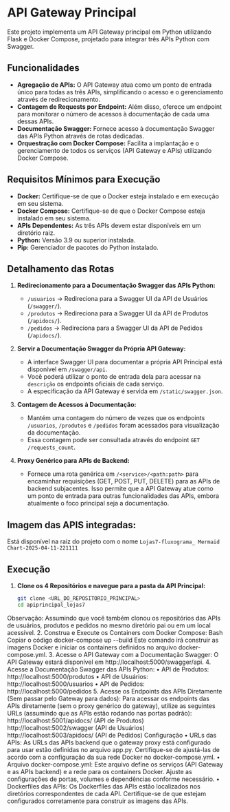 # API Gateway Principal

Este projeto implementa um API Gateway principal em Python utilizando Flask e Docker Compose, projetado para integrar três APIs Python com Swagger.

## Funcionalidades

* **Agregação de APIs:** O API Gateway atua como um ponto de entrada único para todas as três APIs, simplificando o acesso e o gerenciamento através de redirecionamento.
* **Contagem de Requests por Endpoint:** Além disso, oferece um endpoint para monitorar o número de acessos à documentação de cada uma dessas APIs.
* **Documentação Swagger:** Fornece acesso à documentação Swagger das APIs Python através de rotas dedicadas.
* **Orquestração com Docker Compose:** Facilita a implantação e o gerenciamento de todos os serviços (API Gateway e APIs) utilizando Docker Compose.

## Requisitos Mínimos para Execução

* **Docker:** Certifique-se de que o Docker esteja instalado e em execução em seu sistema.
* **Docker Compose:** Certifique-se de que o Docker Compose esteja instalado em seu sistema.
* **APIs Dependentes:** As três APIs devem estar disponíveis em um diretório raiz.
* **Python:** Versão 3.9 ou superior instalada.
* **Pip:** Gerenciador de pacotes do Python instalado.

## Detalhamento das Rotas

1. **Redirecionamento para a Documentação Swagger das APIs Python:**
   * `/usuarios` -> Redireciona para a Swagger UI da API de Usuários (`/swagger/`).
   * `/produtos` -> Redireciona para a Swagger UI da API de Produtos (`/apidocs/`).
   * `/pedidos` -> Redireciona para a Swagger UI da API de Pedidos (`/apidocs/`).

2. **Servir a Documentação Swagger da Própria API Gateway:**
   * A interface Swagger UI para documentar a própria API Principal está disponível em `/swagger/api`.
   * Você poderá utilizar o ponto de entrada dela para acessar na `descrição` os endpoints oficiais de cada serviço.
   * A especificação da API Gateway é servida em `/static/swagger.json`.

3. **Contagem de Acessos à Documentação:**
   * Mantém uma contagem do número de vezes que os endpoints `/usuarios`, `/produtos` e `/pedidos` foram acessados para visualização da documentação.
   * Essa contagem pode ser consultada através do endpoint `GET /requests_count`.

4. **Proxy Genérico para APIs de Backend:**
   * Fornece uma rota genérica em `/<service>/<path:path>` para encaminhar requisições (GET, POST, PUT, DELETE) para as APIs de backend subjacentes. Isso permite que a API Gateway atue como um ponto de entrada para outras funcionalidades das APIs, embora atualmente o foco principal seja a documentação.

## Imagem das APIS integradas:
Está disponível na raiz do projeto com o nome
`Lojas7-fluxograma_ Mermaid Chart-2025-04-11-221111 `

## Execução

1. **Clone os 4 Repositórios e navegue para a pasta da API Principal:**

   ```bash
   git clone <URL_DO_REPOSITORIO_PRINCIPAL>
   cd apiprincipal_lojas7
Observação: Assumindo que você também clonou os repositórios das APIs de usuários, produtos e pedidos no mesmo diretório pai ou em um local acessível.
2. 
Construa e Execute os Containers com Docker Compose:
Bash
Copiar o código
docker-compose up --build
Este comando irá construir as imagens Docker e iniciar os containers definidos no arquivo docker-compose.yml.
3. 
Acesse o API Gateway com a Documentação Swagger:
O API Gateway estará disponível em http://localhost:5000/swagger/api.
4. 
Acesse a Documentação Swagger das APIs Python:
• API de Produtos: http://localhost:5000/produtos
• API de Usuários: http://localhost:5000/usuarios
• API de Pedidos: http://localhost:5000/pedidos
5. 
Acesse os Endpoints das APIs Diretamente (Sem passar pelo Gateway para dados):
Para acessar os endpoints das APIs diretamente (sem o proxy genérico do gateway), utilize as seguintes URLs (assumindo que as APIs estão rodando nas portas padrão):
http://localhost:5001/apidocs/  (API de Produtos)
http://localhost:5002/swagger    (API de Usuários)
http://localhost:5003/apidocs/  (API de Pedidos)
Configuração
• URLs das APIs: As URLs das APIs backend que o gateway proxy está configurado para usar estão definidas no arquivo app.py. Certifique-se de ajustá-las de acordo com a configuração da sua rede Docker no docker-compose.yml.
• Arquivo docker-compose.yml: Este arquivo define os serviços (API Gateway e as APIs backend) e a rede para os containers Docker. Ajuste as configurações de portas, volumes e dependências conforme necessário.
• Dockerfiles das APIs: Os Dockerfiles das APIs estão localizados nos diretórios correspondentes de cada API. Certifique-se de que estejam configurados corretamente para construir as imagens das APIs.